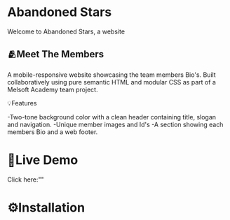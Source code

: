 # Abandoned Stars

Welcome to Abandoned Stars, a website

## 🫂Meet The Members

A mobile-responsive website showcasing the team members Bio's. Built collaboratively using pure semantic HTML and modular CSS as part of a Melsoft Academy team project.

💡Features

-Two-tone background color with a clean header containing title, slogan and navigation. 
-Unique member images and Id's
-A section showing each members Bio and a web footer.

# 🚀Live Demo

Click here:""

# ⚙️Installation